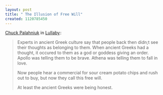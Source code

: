 ```yaml
--- 
layout: post
title: " The Illusion of Free Will"
created: 1120785450
---
```

<p><a href="http://en.wikipedia.org/wiki/Chuck_Palahniuk">Chuck Palahniuk</a> in <a href="http://www.amazon.com/exec/obidos/redirect?link_code=ur2&amp;camp=1789&amp;tag=nimbupani-20&amp;creative=9325&amp;path=tg/detail/-/0385504470?v=glance">Lullaby</a><img src="http://www.assoc-amazon.com/e/ir?t=nimbupani-20&amp;l=ur2&amp;o=1" width="1" height="1" alt="" style="border:none !important; margin:0px !important;"/>:</p><blockquote>Experts in ancient Greek culture say that people back then didn;t see their thoughts as belonging to them. When ancient Greeks had a thought, it occured to them as a god or goddess giving an order. Apollo was telling them to be brave. Athena was telling them to fall in love.</p><p>Now people hear a commercial for sour cream potato chips and rush out to buy, but now they call this free will.</p><p>At least the ancient Greeks were being honest.</blockquote>
